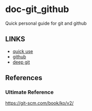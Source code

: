 # doc-git_github
Quick personal guide for git and github 


## LINKS

- [quick use]()
- [github]()
- [deep git]()

## References

### Ultimate Reference 

https://git-scm.com/book/ko/v2/







